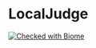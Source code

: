 # LocalJudge

[![Checked with Biome](https://img.shields.io/badge/Checked_with-Biome-60a5fa?style=flat&logo=biome)](https://biomejs.dev)